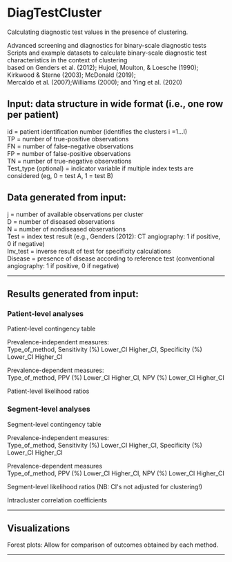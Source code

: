 # DiagTestCluster
Calculating diagnostic test values in the presence of clustering.  

Advanced screening and diagnostics for binary-scale diagnostic tests  
Scripts and example datasets to calculate binary-scale diagnostic test characteristics in the context of clustering  
based on Genders et al. (2012); Hujoel, Moulton, & Loesche (1990); Kirkwood & Sterne (2003); McDonald (2019);   
Mercaldo et al. (2007);Williams (2000); and Ying et al. (2020)   

## Input: data structure in wide format (i.e., one row per patient)  
id = patient identification number (identifies the clusters i =1…I)  
TP = number of true-positive observations  
FN = number of false-negative observations  
FP = number of false-positive observations  
TN = number of true-negative observations  
Test_type (optional) = indicator variable if multiple index tests are considered (eg, 0 = test A, 1 = test B)  

## Data generated from input:  
j = number of available observations per cluster  
D = number of diseased observations  
N = number of nondiseased observations  
Test = index test result (e.g., Genders (2012): CT angiography: 1 if positive, 0 if negative)  
Inv_test = inverse result of test for specificity calculations  
Disease = presence of disease according to reference test (conventional angiography: 1 if positive, 0 if negative)  
____________________________							

## Results generated from input:
### Patient-level analyses							
							
Patient-level contingency table							

Prevalence-independent measures:   	  						
	Type_of_method,	Sensitivity (%)	Lower_CI	Higher_CI,	Specificity (%)	Lower_CI	Higher_CI
												
Prevalence-dependent measures:   	  						
	Type_of_method,	PPV (%)	Lower_CI	Higher_CI,	NPV (%)	Lower_CI	Higher_CI
							
Patient-level likelihood ratios							
							
### Segment-level analyses							
							
Segment-level contingency table							
							
Prevalence-independent measures:	     						
	Type_of_method,	Sensitivity (%)	Lower_CI	Higher_CI,	Specificity (%)	Lower_CI	Higher_CI

Prevalence-dependent measures	     						
	Type_of_method,	PPV (%)	Lower_CI	Higher_CI,	NPV (%)	Lower_CI	Higher_CI
							
Segment-level likelihood ratios (NB: CI's not adjusted for clustering!)							

Intracluster correlation coefficients	

____________________________

## Visualizations
Forest plots: Allow for comparison of outcomes obtained by each method. 
____________________________						

